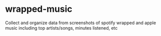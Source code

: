 # wrapped-music
Collect and organize data from screenshots of spotify wrapped and apple music including top artists/songs, minutes listened, etc
